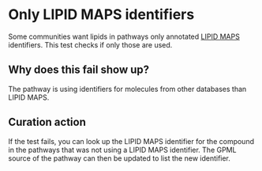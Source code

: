 # Only LIPID MAPS identifiers

Some communities want lipids in pathways only annotated [LIPID MAPS](https://lipidmaps.org/databases/lmsd) identifiers.
This test checks if only those are used.

## Why does this fail show up?

The pathway is using identifiers for molecules from other databases than LIPID MAPS.

## Curation action

If the test fails, you can look up the LIPID MAPS identifier for the compound
in the pathways that was not using a LIPID MAPS identifier. The GPML source
of the pathway can then be updated to list the new identifier.
